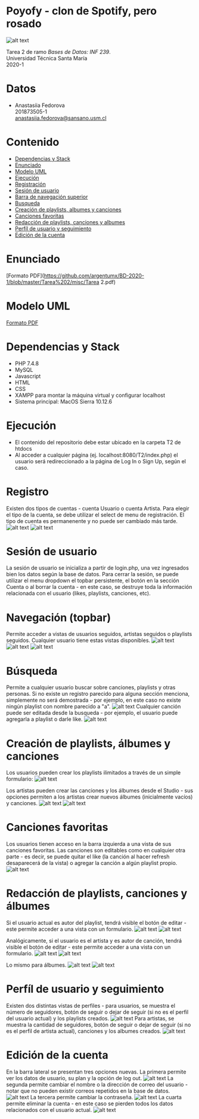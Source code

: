 # Poyofy - clon de Spotify, pero rosado
![alt text](misc/header.jpg)

Tarea 2 de ramo *Bases de Datos: INF 239*.  
Universidad Técnica Santa María  
2020-1

# Datos
- Anastasiia Fedorova  
201873505-1  
<anastasiia.fedorova@sansano.usm.cl>

# Contenido
- [Dependencias y Stack](#dependencias-y-stack)
- [Enunciado](#enunciado)
- [Modelo UML](#modelo-uml)
- [Ejecución](#ejecuci-n)
- [Registración](#registraci-n)
- [Sesión de usuario](#sesi-n-de-usuario)
- [Barra de navegación superior](#barra-de-navegaci-n-superior)
- [Busqueda](#busqueda)
- [Creación de playlists, albumes y canciones](#creaci-n-de-playlists--albumes-y-canciones)
- [Canciones favoritas](#canciones-favoritas)
- [Redacción de playlists, canciones y albumes](#redacci-n-de-playlists--canciones-y-albumes)
- [Perfíl de usuario y seguimiento](#perf-l-de-usuario-y-seguimiento)
- [Edición de la cuenta](#edici-n-de-la-cuenta)

# Enunciado
[Formato PDF](https://github.com/argentumx/BD-2020-1/blob/master/Tarea%202/misc/Tarea 2.pdf)

# Modelo UML
[Formato PDF](https://github.com/argentumx/BD-2020-1/blob/master/Tarea%202/misc/Modelo_201873505_1.pdf)

# Dependencias y Stack
- PHP 7.4.8
- MySQL
- Javascript
- HTML
- CSS
- XAMPP para montar la máquina virtual y configurar localhost
- Sistema principal: MacOS Sierra 10.12.6

# Ejecución
- El contenido del repositorio debe estar ubicado en la carpeta T2 de htdocs
- Al acceder a cualquier página (ej. localhost:8080/T2/index.php) el usuario será redireccionado a la página de Log In o Sign Up, según el caso.

# Registro
Existen dos tipos de cuentas - cuenta Usuario o cuenta Artista. Para elegir el tipo de la cuenta, se debe utilizar el select de menu de registración. El tipo de cuenta es permanenente y no puede ser cambiado más tarde.
![alt text](misc/register.png)
![alt text](misc/register_usertype.png)

# Sesión de usuario
La sesión de usuario se inicializa a partir de login.php, una vez ingresados bien los datos según la base de datos.
Para cerrar la sesión, se puede utilizar el menu dropdown el topbar persistente, el botón en la sección Cuenta o al borrar la cuenta - en este caso, se destruye toda la información relacionada con el usuario (likes, playlists, canciones, etc).

# Navegación (topbar)
Permite acceder a vistas de usuarios seguidos, artistas seguidos o playlists seguidos. Cualquier usuario tiene estas vistas disponibles.
![alt text](misc/followed_users.png)
![alt text](misc/followed_artists.png)
![alt text](misc/followed_playlists.png)

# Búsqueda
Permite a cualquier usuario buscar sobre canciones, playlists y otras personas. Si no existe un registro parecido para alguna sección menciona, simplemente no será demostrada - por ejemplo, en este caso no existe ningún playlist con nombre parecido a "a".
![alt text](misc/search.png)
Cualquier canción puede ser editada desde la busqueda - por ejemplo, el usuario puede agregarla a playlist o darle like.
![alt text](misc/edit_search.png)

# Creación de playlists, álbumes y canciones
Los usuarios pueden crear los playlists ilimitados a través de un simple formulario:
![alt text](misc/new_play.png)

Los artistas pueden crear las canciones y los álbumes desde el Studio - sus opciones permiten a los artistas crear nuevos álbumes (inicialmente vacíos) y canciones.
![alt text](misc/new_song.png)
![alt text](misc/new_album.png)

# Canciones favoritas 
Los usuarios tienen acceso en la barra izquierda a una vista de sus canciones favoritas. Las canciones son editables como en cualquier otra parte - es decir, se puede quitar el like (la canción al hacer refresh desaparecerá de la vista) o agregar la canción a algún playlist propio.
![alt text](misc/favsong.png)


# Redacción de playlists, canciones y álbumes
Si el usuario actual es autor del playlist, tendrá visible el botón de editar - este permite acceder a una vista con un formulario.
![alt text](misc/edit_play1.png)
![alt text](misc/edit_play2.png)

Analógicamente, si el usuario es el artista y es autor de canción, tendrá visible el botón de editar - este permite acceder a una vista con un formulario.
![alt text](misc/edit_song1.png)
![alt text](misc/edit_song2.png)

Lo mismo para álbumes.
![alt text](misc/edit_album1.png)
![alt text](misc/edit_album2.png)

# Perfíl de usuario y seguimiento
Existen dos distintas vistas de perfiles - para usuarios, se muestra el número de seguidores, botón de seguir o dejar de seguir (si no es el perfil del usuario actual) y los playlists creados.
![alt text](misc/profile_user.png)
Para artistas, se muestra la cantidad de seguidores, botón de seguir o dejar de seguir (si no es el perfil de artista actual), canciones y los albumes creados.
![alt text](misc/profile_artist.png)

# Edición de la cuenta
En la barra lateral se presentan tres opciones nuevas. La primera permite ver los datos de usuario, su plan y la opción de log out.
![alt text](misc/cuenta1.png)
La segunda permite cambiar el nombre o la dirección de correo del usuario - notar que no pueden existir correos repetidos en la base de datos.
![alt text](misc/cuenta2.png)
La tercera permite cambiar la contraseña.
![alt text](misc/cuenta3.png)
La cuarta permite eliminar la cuenta - en este caso se pierden todos los datos relacionados con el usuario actual.
![alt text](misc/cuenta4.png)
